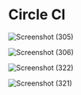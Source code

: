 # Circle CI



![Screenshot (305)](https://user-images.githubusercontent.com/71923204/196948915-4cb8c274-5199-4775-afa6-3457fe44639a.png)


![Screenshot (306)](https://user-images.githubusercontent.com/71923204/196949015-1083e4e8-5c25-4ff0-b70d-dc3ad3c1fd03.png)



![Screenshot (322)](https://user-images.githubusercontent.com/71923204/197021067-1a99436e-1f48-4d1c-811b-c940883bad13.png)



![Screenshot (321)](https://user-images.githubusercontent.com/71923204/197046746-e8eb48c1-a092-41ce-a38e-dd28ac04c297.png)
